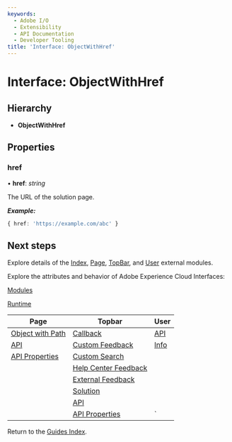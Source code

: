 ```yaml
---
keywords:
  - Adobe I/O
  - Extensibility
  - API Documentation
  - Developer Tooling
title: 'Interface: ObjectWithHref'
---
```


# Interface: ObjectWithHref

## Hierarchy

* **ObjectWithHref**

## Properties

### href

• **href**: *string*

The URL of the solution page.

***Example:***

```typescript
{ href: 'https://example.com/abc' }
```

## Next steps

Explore details of the [Index](../modules/index.md), [Page](../modules/page.md), [TopBar](../modules/topbar.md), and [User](../modules/user.md) external modules.

Explore the attributes and behavior of Adobe Experience Cloud Interfaces:

[Modules](modules.md)

[Runtime](runtime.md)

| Page                                        | Topbar                                                     | User                     |
| ------------------------------------------- | ---------------------------------------------------------- | ------------------------ |
| [Object with Path](page-objectwithpath.md)  | [Callback](topbar-callback.md)                             | [API](user-userapi.md)   |
| [API](page-pageapi.md)                      | [Custom Feedback](topbar-customfeedbackconfig.md)          | [Info](user-userinfo.md) |
| [API Properties](page-pageapiproperties.md) | [Custom Search](topbar-customsearchconfig.md)              |                          |
|                                             | [Help Center Feedback](topbar-helpcenterfeedbackconfig.md) |                          |
|                                             | [External Feedback](topbar-externalfeedbackconfig.md)      |                          |
|                                             | [Solution](topbar-solution.md)                             |                          |
|                                             | [API](topbar-topbarapi.md)                                 |                          |
|                                             | [API Properties](topbar-topbarapiproperties.md)            | `                        |

Return to the [Guides Index](../../../index.md).
